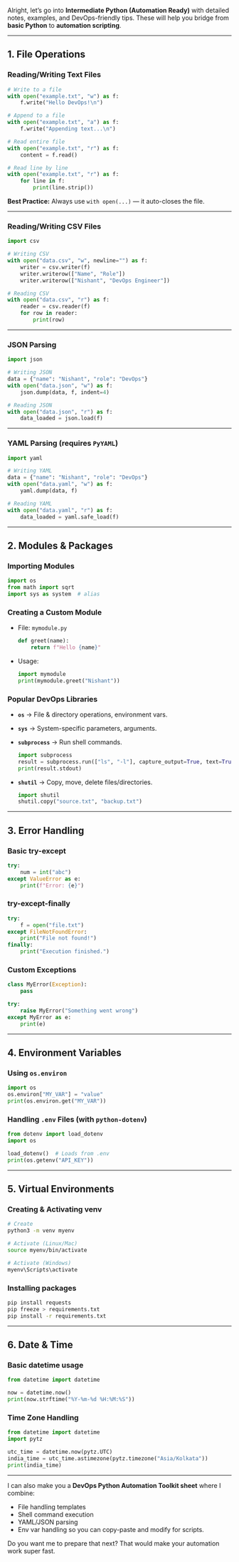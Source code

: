Alright, let’s go into **Intermediate Python (Automation Ready)** with detailed notes, examples, and DevOps-friendly tips.
These will help you bridge from **basic Python** to **automation scripting**.

---

## **1. File Operations**

### **Reading/Writing Text Files**

```python
# Write to a file
with open("example.txt", "w") as f:
    f.write("Hello DevOps!\n")

# Append to a file
with open("example.txt", "a") as f:
    f.write("Appending text...\n")

# Read entire file
with open("example.txt", "r") as f:
    content = f.read()

# Read line by line
with open("example.txt", "r") as f:
    for line in f:
        print(line.strip())
```

**Best Practice:** Always use `with open(...)` — it auto-closes the file.

---

### **Reading/Writing CSV Files**

```python
import csv

# Writing CSV
with open("data.csv", "w", newline="") as f:
    writer = csv.writer(f)
    writer.writerow(["Name", "Role"])
    writer.writerow(["Nishant", "DevOps Engineer"])

# Reading CSV
with open("data.csv", "r") as f:
    reader = csv.reader(f)
    for row in reader:
        print(row)
```

---

### **JSON Parsing**

```python
import json

# Writing JSON
data = {"name": "Nishant", "role": "DevOps"}
with open("data.json", "w") as f:
    json.dump(data, f, indent=4)

# Reading JSON
with open("data.json", "r") as f:
    data_loaded = json.load(f)
```

---

### **YAML Parsing** (requires `PyYAML`)

```python
import yaml

# Writing YAML
data = {"name": "Nishant", "role": "DevOps"}
with open("data.yaml", "w") as f:
    yaml.dump(data, f)

# Reading YAML
with open("data.yaml", "r") as f:
    data_loaded = yaml.safe_load(f)
```

---

## **2. Modules & Packages**

### **Importing Modules**

```python
import os
from math import sqrt
import sys as system  # alias
```

### **Creating a Custom Module**

* File: `mymodule.py`

  ```python
  def greet(name):
      return f"Hello {name}"
  ```
* Usage:

  ```python
  import mymodule
  print(mymodule.greet("Nishant"))
  ```

### **Popular DevOps Libraries**

* **`os`** → File & directory operations, environment vars.
* **`sys`** → System-specific parameters, arguments.
* **`subprocess`** → Run shell commands.

  ```python
  import subprocess
  result = subprocess.run(["ls", "-l"], capture_output=True, text=True)
  print(result.stdout)
  ```
* **`shutil`** → Copy, move, delete files/directories.

  ```python
  import shutil
  shutil.copy("source.txt", "backup.txt")
  ```

---

## **3. Error Handling**

### **Basic try-except**

```python
try:
    num = int("abc")
except ValueError as e:
    print(f"Error: {e}")
```

### **try-except-finally**

```python
try:
    f = open("file.txt")
except FileNotFoundError:
    print("File not found!")
finally:
    print("Execution finished.")
```

### **Custom Exceptions**

```python
class MyError(Exception):
    pass

try:
    raise MyError("Something went wrong")
except MyError as e:
    print(e)
```

---

## **4. Environment Variables**

### **Using `os.environ`**

```python
import os
os.environ["MY_VAR"] = "value"
print(os.environ.get("MY_VAR"))
```

### **Handling `.env` Files** (with `python-dotenv`)

```python
from dotenv import load_dotenv
import os

load_dotenv()  # Loads from .env
print(os.getenv("API_KEY"))
```

---

## **5. Virtual Environments**

### **Creating & Activating venv**

```bash
# Create
python3 -m venv myenv

# Activate (Linux/Mac)
source myenv/bin/activate

# Activate (Windows)
myenv\Scripts\activate
```

### **Installing packages**

```bash
pip install requests
pip freeze > requirements.txt
pip install -r requirements.txt
```

---

## **6. Date & Time**

### **Basic datetime usage**

```python
from datetime import datetime

now = datetime.now()
print(now.strftime("%Y-%m-%d %H:%M:%S"))
```

### **Time Zone Handling**

```python
from datetime import datetime
import pytz

utc_time = datetime.now(pytz.UTC)
india_time = utc_time.astimezone(pytz.timezone("Asia/Kolkata"))
print(india_time)
```

---

I can also make you a **DevOps Python Automation Toolkit sheet** where I combine:

* File handling templates
* Shell command execution
* YAML/JSON parsing
* Env var handling
  so you can copy-paste and modify for scripts.

Do you want me to prepare that next? That would make your automation work super fast.
